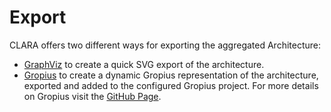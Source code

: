 # Export

CLARA offers two different ways for exporting the aggregated Architecture:
- [GraphViz](./svg/index.md) to create a quick SVG export of the architecture.
- [Gropius](./gropius/index.md) to create a dynamic Gropius representation of the architecture, exported and added to the configured Gropius project. For more details on Gropius visit the [GitHub Page](https://github.com/ccims).